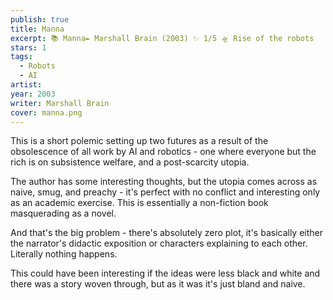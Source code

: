```yaml
---
publish: true
title: Manna
excerpt: 📚 Manna✒️ Marshall Brain (2003) ✨ 1/5 🛸 Rise of the robots
stars: 1
tags:
  - Robots
  - AI
artist: 
year: 2003
writer: Marshall Brain
cover: manna.png
---
```

This is a short polemic setting up two futures as a result of the obsolescence of all work by AI and robotics - one where everyone but the rich is on subsistence welfare, and a post-scarcity utopia.  
  
The author has some interesting thoughts, but the utopia comes across as naive, smug, and preachy - it's perfect with no conflict and interesting only as an academic exercise. This is essentially a non-fiction book masquerading as a novel.  
  
And that's the big problem - there's absolutely zero plot, it's basically either the narrator's didactic exposition or characters explaining to each other. Literally nothing happens.  
  
This could have been interesting if the ideas were less black and white and there was a story woven through, but as it was it's just bland and naive.